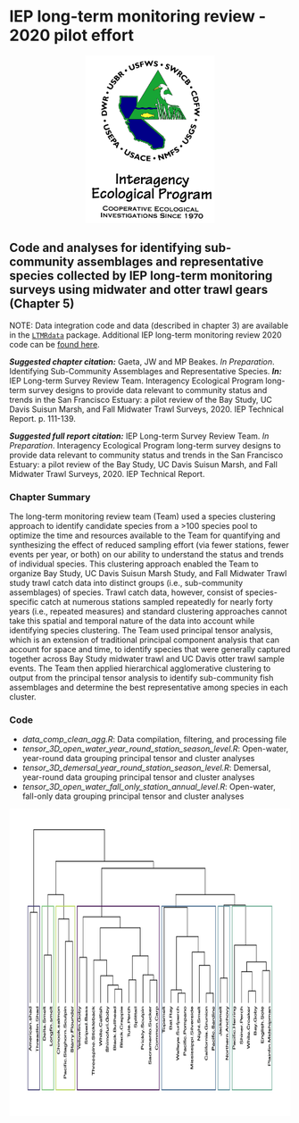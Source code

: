 # IEP long-term monitoring review - 2020 pilot effort

<p align="center">
  <img src='IEP_logo_compliant_colors.jpg' height="300" />
</p>

## Code and analyses for identifying sub-community assemblages and representative species collected by IEP long-term monitoring surveys using midwater and otter trawl gears (Chapter 5)

NOTE: Data integration code and data (described in chapter 3) are
available in the [`LTMRdata`](https://github.com/sbashevkin/LTMRdata)
package. Additional IEP long-term monitoring review 2020 code can be [found here](https://github.com/sbashevkin/LTMRpilot).

**_Suggested chapter citation:_** Gaeta, JW and MP Beakes. _In Preparation_. Identifying Sub-Community Assemblages and Representative Species. **_In:_** IEP Long-term Survey Review Team. Interagency Ecological Program long-term survey designs to provide data relevant to community status and trends in the San Francisco Estuary: a pilot review of the Bay Study, UC Davis Suisun Marsh, and Fall Midwater Trawl Surveys, 2020. IEP Technical Report. p. 111-139.

**_Suggested full report citation:_** IEP Long-term Survey Review Team. _In Preparation_. Interagency Ecological Program long-term survey designs to provide data relevant to community status and trends in the San Francisco Estuary: a pilot review of the Bay Study, UC Davis Suisun Marsh, and Fall Midwater Trawl Surveys, 2020. IEP Technical Report. 

### Chapter Summary
  The long-term monitoring review team (Team) used a species clustering approach to identify candidate species from a >100 species pool to optimize the time and resources available to the Team for quantifying and synthesizing the effect of reduced sampling effort (via fewer stations, fewer events per year, or both) on our ability to understand the status and trends of individual species. This clustering approach enabled the Team to organize Bay Study, UC Davis Suisun Marsh Study, and Fall Midwater Trawl study trawl catch data into distinct groups (i.e., sub-community assemblages) of species. Trawl catch data, however, consist of species-specific catch at numerous stations sampled repeatedly for nearly forty years (i.e., repeated measures) and standard clustering approaches cannot take this spatial and temporal nature of the data into account while identifying species clustering. The Team used principal tensor analysis, which is an extension of traditional principal component analysis that can account for space and time, to identify species that were generally captured together across Bay Study midwater trawl and UC Davis otter trawl sample events. The Team then applied hierarchical agglomerative clustering to output from the principal tensor analysis to identify sub-community fish assemblages and determine the best representative among species in each cluster. 

### Code

- *data_comp_clean_agg.R*: Data compilation, filtering, and processing file
- *tensor_3D_open_water_year_round_station_season_level.R*: Open-water, year-round data grouping principal tensor and cluster analyses
- *tensor_3D_demersal_year_round_station_season_level.R*: Demersal, year-round data grouping principal tensor and cluster analyses
- *tensor_3D_open_water_fall_only_station_annual_level.R*: Open-water, fall-only data grouping principal tensor and cluster analyses


<p align="center">
  <img src='PTA_rect_dendo.jpg' height="550" />
</p>

